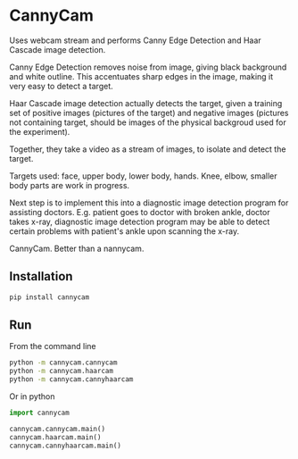 CannyCam
========

Uses webcam stream and performs Canny Edge Detection and Haar Cascade image detection.

Canny Edge Detection removes noise from image, giving black background and white outline. This accentuates sharp edges in the image, making it very easy to detect a target.

Haar Cascade image detection actually detects the target, given a training set of positive images (pictures of the target) and negative images (pictures not containing target, should be images of the physical backgroud used for the experiment).

Together, they take a video as a stream of images, to isolate and detect the target.

Targets used: face, upper body, lower body, hands. Knee, elbow, smaller body parts are work in progress.

Next step is to implement this into a diagnostic image detection program for assisting doctors. E.g. patient goes to doctor with broken ankle, doctor takes x-ray, diagnostic image detection program may be able to detect certain problems with patient's ankle upon scanning the x-ray. 

CannyCam. Better than a nannycam.

Installation
----
```bash
pip install cannycam
```

Run
---
From the command line
```bash
python -m cannycam.cannycam
python -m cannycam.haarcam
python -m cannycam.cannyhaarcam
```

Or in python
```python
import cannycam

cannycam.cannycam.main()
cannycam.haarcam.main()
cannycam.cannyhaarcam.main()
```
